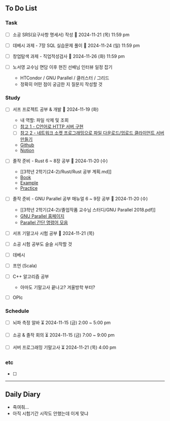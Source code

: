 ## To Do List
### Task
- [ ] 소공 SRS(요구사항 명세서) 작성 📅 2024-11-21 (목) 11:59 pm
- [ ] 데베시 과제 - 7장 SQL 실습문제 풀이 📅 2024-11-24 (일) 11:59 pm
- [ ] 창업탐색 과제 - 직업적성검사 📅 2024-11-26 (화) 11:59 pm

- [ ] 노서영 교수님 면담 이후 현진 선배님 인터뷰 일정 잡기
	- HTCondor / GNU Parallel / 클러스터 / 그리드
	- 정확히 어떤 점이 궁금한 지 질문지 작성할 것

### Study
- [ ] 서프 프로젝트 공부 & 개발 📅 2024-11-19 (화)
	- 내 역할: 파일 삭제 및 조회
	- [ ] [참고 1 - C언어로 HTTP 서버 구현](https://fascination-euna.tistory.com/entry/P4C-W4-W5-C%EC%96%B8%EC%96%B4%EB%A1%9C-HTTP-%EC%84%9C%EB%B2%84-%EA%B5%AC%ED%98%84)
	- [ ] [참고 2 - 네트워크 소켓 프로그래밍으로 파일 다운로드/업로드 클라이언트 서버 만들기](https://codingwell.tistory.com/59)
	- [Github](https://github.com/2024-ServerProgramming/MultiThreading_WebHardServer)
	- [Notion](https://www.notion.so/13778461352780bc9d32eeb226a40321)
- [ ] 졸작 준비 - Rust 6 ~ 8장 공부 📅 2024-11-20 (수) 
	- [[3학년 2학기(24-2)/Rust/Rust 공부 계획.md]]
	- [Book](https://doc.rust-kr.org/)
	- [Example](https://doc.rust-lang.org/rust-by-example/)
	- [Practice](https://practice.course.rs/)
- [ ] 졸작 준비 - GNU Parallel 공부 매뉴얼 6 ~ 9장 공부 📅 2024-11-20 (수)
	- [[3학년 2학기(24-2)/졸업작품 교수님 스터디/GNU Parallel 2018.pdf]]
	- [GNU Parallel 홈페이지](https://www.gnu.org/software/parallel/man.html)
	- [Parallel 간단 명령어 모음](https://www.gnu.org/software/parallel/parallel_cheat.pdf)
- [ ] 서프 기말고사 시험 공부 📅 2024-11-21 (목) 

- [ ] 소공 시험 공부도 슬슬 시작할 것
- [ ] 데베시
- [ ] 프언 (Scala)

- [ ] C++ 알고리즘 공부
	- 아마도 기말고사 끝나고? 겨울방학 부터?
- [ ] OPIc 
### Schedule
- [ ] 뇌파 측정 알바 ⏳ 2024-11-15 (금) 2:00 ~ 5:00 pm
- [ ] 소공 & 졸작 회의 ⏳ 2024-11-15 (금) 7:00 ~ 9:00 pm

- [ ] 서버 프로그래밍 기말고사 ⏳ 2024-11-21 (목) 4:00 pm

### etc
- [ ] 

---
## Daily Diary
- 죽여줘...
- 아직 시험기간 시작도 안했는데 이게 맞냐

